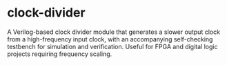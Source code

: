 # clock-divider
A Verilog-based clock divider module that generates a slower output clock from a high-frequency input clock, with an accompanying self-checking testbench for simulation and verification. Useful for FPGA and digital logic projects requiring frequency scaling.

